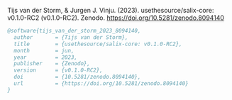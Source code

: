Tijs van der Storm, & Jurgen J. Vinju. (2023). usethesource/salix-core: v0.1.0-RC2 (v0.1.0-RC2). Zenodo. https://doi.org/10.5281/zenodo.8094140

```bibtex
@software{tijs_van_der_storm_2023_8094140,
  author       = {Tijs van der Storm},
  title        = {usethesource/salix-core: v0.1.0-RC2},
  month        = jun,
  year         = 2023,
  publisher    = {Zenodo},
  version      = {v0.1.0-RC2},
  doi          = {10.5281/zenodo.8094140},
  url          = {https://doi.org/10.5281/zenodo.8094140}
}
```
